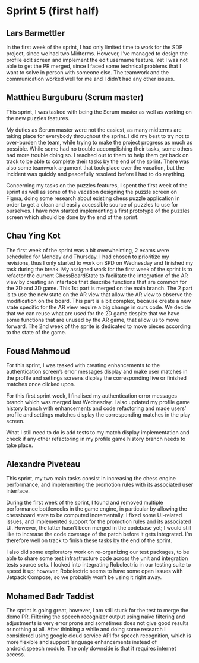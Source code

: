 # Sprint 5 (first half)

## Lars Barmettler
In the first week of the sprint, I had only limited time to work for the SDP project, since we had two Midterms. However, I’ve managed to design the profile edit screen and implement the edit username feature. Yet I was not able to get the PR merged, since I faced some technical problems that I want to solve in person with someone else. The teamwork and the communication worked well for me and I didn’t had any other issues.

## Matthieu Burguburu (Scrum master)
This sprint, I was tasked with being the Scrum master as well as working on the new puzzles features.

My duties as Scrum master were not the easiest, as many midterms are taking place for everybody throughout the sprint. I did my best to try not to over-burden the team, while trying to make the project progress as much as possible. While some had no trouble accomplishing their tasks, some others had more trouble doing so. I reached out to them to help them get back on track to be able to complete their tasks by the end of the sprint. There was also some teamwork argument that took place over the vacation, but the incident was quickly and peacefully resolved before I had to do anything.

Concerning my tasks on the puzzles features, I spent the first week of the sprint as well as some of the vacation designing the puzzle screen on Figma, doing some research about existing chess puzzle application in order to get a clean and easily accessible source of puzzles to use for ourselves. I have now started implementing a first prototype of the puzzles screen which should be done by the end of the sprint.

## Chau Ying Kot
The first week of the sprint was a bit overwhelming, 2 exams were scheduled for Monday and Thursday. I had chosen to prioritize my revisions, thus I only started to work on SPD on Wednesday and finished my task during the break.
My assigned work for the first week of the sprint is to refactor the current ChessBoardState to facilitate the integration of the AR view by creating an interface that describe functions that are common for the 2D and 3D game. This 1st part is merged on the main branch. The 2 part is to use the new state on the AR view that allow the AR view to observe the modification on the board. This part is a bit complex, because create a new state specific for the AR view require a big change in ours code. We decide that we can reuse what are used for the 2D game despite that we have some functions that are unused by the AR game, that allow us to move forward.
The 2nd week of the sprite is dedicated to move pieces according to the state of the game.

## Fouad Mahmoud
For this sprint, I was tasked with creating enhancements to the authentication screen’s error messages display and make user matches in the profile and settings screens display the corresponding live or finished matches once clicked upon.

For this first sprint week, I finalised my authentication error messages branch which was merged last Wednesday. I also updated my profile game history branch with enhancements and code refactoring and made users’ profile and settings matches display the corresponding matches in the play screen.

What I still need to do is add tests to my match display implementation and check if any other refactoring in my profile game history branch needs to take place.

## Alexandre Piveteau
This sprint, my two main tasks consist in increasing the chess engine performance, and implementing the promotion rules with its associated user interface.

During the first week of the sprint, I found and removed multiple performance bottlenecks in the game engine, in particular by allowing the chessboard state to be computed incrementally. I fixed some UI-related issues, and implemented support for the promotion rules and its associated UI. However, the latter hasn’t been merged in the codebase yet; I would still like to increase the code coverage of the patch before it gets integrated. I’m therefore well on track to finish these tasks by the end of the sprint.

I also did some exploratory work on re-organizing our test packages, to be able to share some test infrastructure code across the unit and integration tests source sets. I looked into integrating Robolectric in our testing suite to speed it up; however, Robolectric seems to have some open issues with Jetpack Compose, so we probably won’t be using it right away.

## Mohamed Badr Taddist
The sprint is going great, however, I am still stuck for the test to merge the demo PR. Filtering the speech recognizer output using naïve filtering and adjustments is very error prone and sometimes does not give good results or nothing at all. After thinking a while and doing some research I considered using google cloud service API for speech recognition, which is more flexible and support language enhancements instead of android.speech module. The only downside is that it requires internet access.